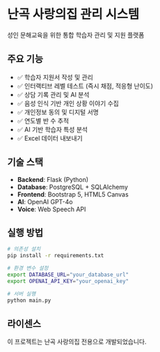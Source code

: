 # 난곡 사랑의집 관리 시스템

성인 문해교육을 위한 통합 학습자 관리 및 지원 플랫폼

## 주요 기능

- ✅ 학습자 지원서 작성 및 관리
- ✅ 인터랙티브 레벨 테스트 (즉시 채점, 적응형 난이도)
- ✅ 상담 기록 관리 및 AI 분석
- ✅ 음성 인식 기반 개인 상황 이야기 수집
- ✅ 개인정보 동의 및 디지털 서명
- ✅ 연도별 반 수 추적
- ✅ AI 기반 학습자 특성 분석
- ✅ Excel 데이터 내보내기

## 기술 스택

- **Backend**: Flask (Python)
- **Database**: PostgreSQL + SQLAlchemy
- **Frontend**: Bootstrap 5, HTML5 Canvas
- **AI**: OpenAI GPT-4o
- **Voice**: Web Speech API

## 실행 방법

```bash
# 의존성 설치
pip install -r requirements.txt

# 환경 변수 설정
export DATABASE_URL="your_database_url"
export OPENAI_API_KEY="your_openai_key"

# 서버 실행
python main.py
```

## 라이센스

이 프로젝트는 난곡 사랑의집 전용으로 개발되었습니다.